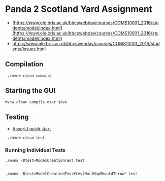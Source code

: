 # Panda 2 Scotland Yard Assignment

- [https://www.ole.bris.ac.uk/bbcswebdav/courses/COMS10001_2016/students/model/index.html](https://www.ole.bris.ac.uk/bbcswebdav/courses/COMS10001_2016/students/model/index.html)
- https://www.ole.bris.ac.uk/bbcswebdav/courses/COMS10001_2016/students/issues.html

## Compilation
```
 ./mvnw clean compile
```

## Starting the GUI
```
mvnw clean compile exec:java
```

## Testing

- [AssertJ quick start](http://joel-costigliola.github.io/assertj/assertj-core-quick-start.html)

```
 ./mvnw clean test
```

### Running Individual Tests

```
./mvnw -Dtest=ModelCreationTest test
```

##
```
./mvnw -Dtest=ModelCreationTest#testNullMapShouldThrow* test
```
